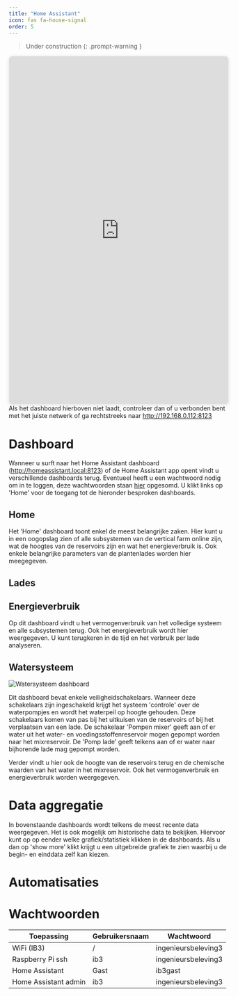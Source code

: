 ```yaml
---
title: "Home Assistant"
icon: fas fa-house-signal
order: 5
---
```


> Under construction
{: .prompt-warning }
> 


<!-- Algemene info over HomeAssistant dashboard en data agregatie-->
<div class="responsive-iframe-container">
  <iframe src="http://192.168.0.112:8123/dashboard-home/home" width="100%" height="800" style="border: 1px solid #eee; border-radius: 8px; box-shadow: 0 2px 8px rgba(0,0,0,0.1);" allow="fullscreen"></iframe>
</div>
<div class="alert alert-info" role="alert">
  <i class="fas fa-info-circle"></i> Als het dashboard hierboven niet laadt, controleer dan of u verbonden bent met het juiste netwerk of ga rechtstreeks naar <a href="http://192.168.0.112:8123" target="_blank">http://192.168.0.112:8123</a>
</div>

# Dashboard

Wanneer u surft naar het Home Assistant dashboard (http://homeassistant.local:8123) of de Home Assistant app opent vindt u verschillende dashboards terug. Eventueel heeft u een wachtwoord nodig om in te loggen, deze wachtwoorden staan [hier](#wachtwoorden) opgesomd. U klikt links op 'Home' voor de toegang tot de hieronder besproken dashboards.

## Home

<!-- Afbeelding Home dashboard-->

Het 'Home' dashboard toont enkel de meest belangrijke zaken. Hier kunt u in een oogopslag zien of alle subsystemen van de vertical farm online zijn, wat de hoogtes van de reservoirs zijn en wat het energieverbruik is. Ook enkele belangrijke parameters van de plantenlades worden hier meegegeven.

## Lades

<!-- Afbeelding Lade dashboard-->

<!-- Uitleg Lade dashboard-->

## Energieverbruik

<!-- Afbeelding energieverbruik dashboard-->

Op dit dashboard vindt u het vermogenverbruik van het volledige systeem en alle subsystemen terug. Ook het energieverbruik wordt hier weergegeven. U kunt terugkeren in de tijd en het verbruik per lade analyseren.

## Watersysteem

<img src="{{ '/assets/img/HomeAssistant/HomeAssistantWater.png' | relative_url }}" alt="Watersysteem dashboard" />

Dit dashboard bevat enkele veiligheidschakelaars. Wanneer deze schakelaars zijn ingeschakeld krijgt het systeem 'controle' over de waterpompjes en wordt het waterpeil op hoogte gehouden. Deze schakelaars komen van pas bij het uitkuisen van de reservoirs of bij het verplaatsen van een lade. De schakelaar 'Pompen mixer' geeft aan of er water uit het water- en voedingsstoffenreservoir mogen gepompt worden naar het mixreservoir. De 'Pomp lade' geeft telkens aan of er water naar bijhorende lade mag gepompt worden.

Verder vindt u hier ook de hoogte van de reservoirs terug en de chemische waarden van het water in het mixreservoir. Ook het vermogenverbruik en energieverbruik worden weergegeven.

# Data aggregatie

In bovenstaande dashboards wordt telkens de meest recente data weergegeven. Het is ook mogelijk om historische data te bekijken. Hiervoor kunt op op eender welke grafiek/statistiek klikken in de dashboards. Als u dan op 'show more' klikt krijgt u een uitgebreide grafiek te zien waarbij u de begin- en einddata zelf kan kiezen.

# Automatisaties

<!-- Uitleg over de automatisaties -->

# Wachtwoorden

| Toepassing           | Gebruikersnaam | Wachtwoord           |
|----------------------|----------------|----------------------|
| WiFi (IB3)           | /              | ingenieursbeleving3  |
| Raspberry Pi ssh     | ib3            | ingenieursbeleving3  |
| Home Assistant       | Gast           | ib3gast              |
| Home Assistant admin | ib3            | ingenieursbeleving3  |
